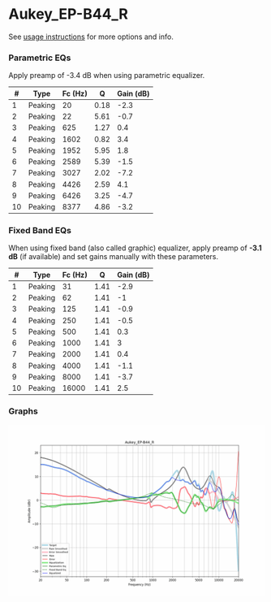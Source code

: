 # Aukey_EP-B44_R
See [usage instructions](https://github.com/jaakkopasanen/AutoEq#usage) for more options and info.

### Parametric EQs
Apply preamp of -3.4 dB when using parametric equalizer.

|   # | Type    |   Fc (Hz) |    Q |   Gain (dB) |
|-----|---------|-----------|------|-------------|
|   1 | Peaking |        20 | 0.18 |        -2.3 |
|   2 | Peaking |        22 | 5.61 |        -0.7 |
|   3 | Peaking |       625 | 1.27 |         0.4 |
|   4 | Peaking |      1602 | 0.82 |         3.4 |
|   5 | Peaking |      1952 | 5.95 |         1.8 |
|   6 | Peaking |      2589 | 5.39 |        -1.5 |
|   7 | Peaking |      3027 | 2.02 |        -7.2 |
|   8 | Peaking |      4426 | 2.59 |         4.1 |
|   9 | Peaking |      6426 | 3.25 |        -4.7 |
|  10 | Peaking |      8377 | 4.86 |        -3.2 |

### Fixed Band EQs
When using fixed band (also called graphic) equalizer, apply preamp of **-3.1 dB** (if available) and set gains manually with these parameters.

|   # | Type    |   Fc (Hz) |    Q |   Gain (dB) |
|-----|---------|-----------|------|-------------|
|   1 | Peaking |        31 | 1.41 |        -2.9 |
|   2 | Peaking |        62 | 1.41 |        -1   |
|   3 | Peaking |       125 | 1.41 |        -0.9 |
|   4 | Peaking |       250 | 1.41 |        -0.5 |
|   5 | Peaking |       500 | 1.41 |         0.3 |
|   6 | Peaking |      1000 | 1.41 |         3   |
|   7 | Peaking |      2000 | 1.41 |         0.4 |
|   8 | Peaking |      4000 | 1.41 |        -1.1 |
|   9 | Peaking |      8000 | 1.41 |        -3.7 |
|  10 | Peaking |     16000 | 1.41 |         2.5 |

### Graphs
![](./Aukey_EP-B44_R.png)
